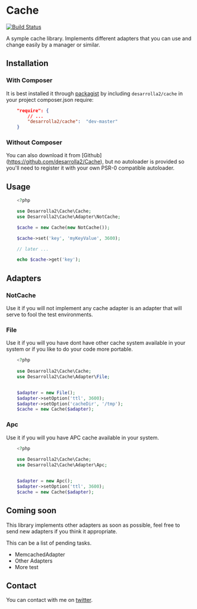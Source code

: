 # Cache

[![Build Status](https://secure.travis-ci.org/desarrolla2/Cache.png)](http://travis-ci.org/desarrolla2/Cache)

A symple cache library. Implements different adapters that you can use and change 
easily by a manager or similar.


## Installation

### With Composer

It is best installed it through [packagist](http://packagist.org/packages/desarrolla2/cache) 
by including
`desarrolla2/cache` in your project composer.json require:

``` json
    "require": {
        // ...
        "desarrolla2/cache":  "dev-master"
    }
```

### Without Composer

You can also download it from [Github] (https://github.com/desarrolla2/Cache), 
but no autoloader is provided so you'll need to register it with your own PSR-0 
compatible autoloader.

## Usage


``` php
    <?php

    use Desarrolla2\Cache\Cache;
    use Desarrolla2\Cache\Adapter\NotCache;

    $cache = new Cache(new NotCache());

    $cache->set('key', 'myKeyValue', 3600);

    // later ...

    echo $cache->get('key');

```

## Adapters

### NotCache

Use it if you will not implement any cache adapter is an adapter that will serve 
to fool the test environments.

### File

Use it if you will you have dont have other cache system available in your system
or if you like to do your code more portable.

``` php
    <?php
    
    use Desarrolla2\Cache\Cache;
    use Desarrolla2\Cache\Adapter\File;


    $adapter = new File();
    $adapter->setOption('ttl', 3600);
    $adapter->setOption('cacheDir', '/tmp');
    $cache = new Cache($adapter);

```

### Apc

Use it if you will you have APC cache available in your system.

``` php
    <?php
    
    use Desarrolla2\Cache\Cache;
    use Desarrolla2\Cache\Adapter\Apc;


    $adapter = new Apc();
    $adapter->setOption('ttl', 3600);
    $cache = new Cache($adapter);

```

## Coming soon

This library implements other adapters as soon as possible, feel free to send 
new adapters if you think it appropriate.

This can be a list of pending tasks.

* MemcachedAdapter
* Other Adapters
* More test

## Contact

You can contact with me on [twitter](https://twitter.com/desarrolla2).